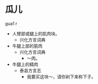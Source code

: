 



# 瓜儿
gua1 r
+ 人臂部或腿上的肌肉块。
  * 兴化方言词典
+ 牛腿上部的筋肉
  * 兴化方言词典
    - ～肉。
+ 牛腿上的精肉
  * 泰县方言志
    - 我要买这块～，请你剁下来称下子。
